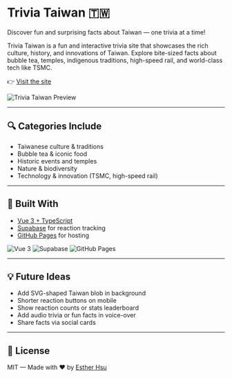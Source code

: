 # Trivia Taiwan 🇹🇼

Discover fun and surprising facts about Taiwan — one trivia at a time!

Trivia Taiwan is a fun and interactive trivia site that showcases the rich culture, history, and innovations of Taiwan. Explore bite-sized facts about bubble tea, temples, indigenous traditions, high-speed rail, and world-class tech like TSMC.

👉 [Visit the site](https://estherj-hsu.github.io/trivia-taiwan/)

![Trivia Taiwan Preview](https://estherj-hsu.github.io/trivia-taiwan/og.png)

---

## 🔍 Categories Include

- Taiwanese culture & traditions
- Bubble tea & iconic food
- Historic events and temples
- Nature & biodiversity
- Technology & innovation (TSMC, high-speed rail)

---

## 🧠 Built With

- [Vue 3 + TypeScript](https://vuejs.org/)
- [Supabase](https://supabase.com/) for reaction tracking
- [GitHub Pages](https://pages.github.com/) for hosting

![Vue 3](https://img.shields.io/badge/Vue-3.x-green)
![Supabase](https://img.shields.io/badge/Backend-Supabase-blue)
![GitHub Pages](https://img.shields.io/badge/Hosted-GitHub%20Pages-brightgreen)

---

## 💡 Future Ideas

- Add SVG-shaped Taiwan blob in background
- Shorter reaction buttons on mobile
- Show reaction counts or stats leaderboard
- Add audio trivia or fun facts in voice-over
- Share facts via social cards

---

## 📜 License

MIT — Made with ❤️ by [Esther Hsu](https://estherj-hsu.github.io/)
